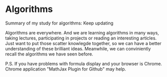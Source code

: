 # Algorithms
Summary of my study for algorithms: Keep updating

Algorithms are everywhere. And we are learning algorithms in many ways, taking lectures, participating in projects or reading an interesting articles. Just want to put those scatter knowlegde together, so we can have a better understanding of these brilliant ideas. Meanwhile, we can conviniently recall the algorithms we have seen before.

P.S.
If you have problems with formula display and your browser is Chrome. Chrome application "MathJax Plugin for Github" may help.
 
